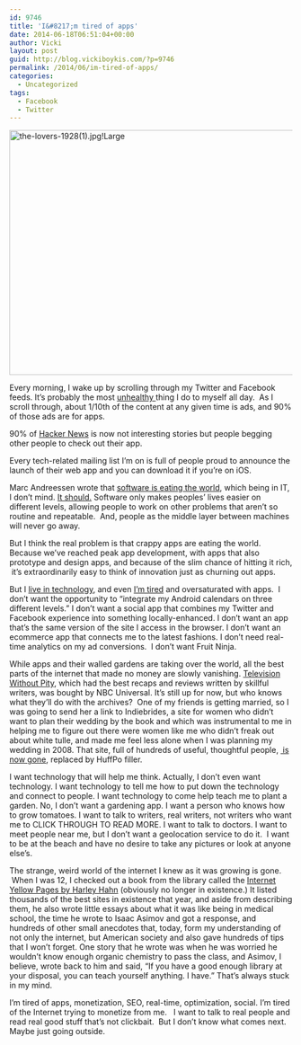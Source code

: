 ```yaml
---
id: 9746
title: 'I&#8217;m tired of apps'
date: 2014-06-18T06:51:04+00:00
author: Vicki
layout: post
guid: http://blog.vickiboykis.com/?p=9746
permalink: /2014/06/im-tired-of-apps/
categories:
  - Uncategorized
tags:
  - Facebook
  - Twitter
---
```

[<img class="aligncenter size-medium wp-image-9747" src="http://blog.vickiboykis.com/wp-content/uploads/2014/06/the-lovers-19281.jpgLarge-580x436.jpg" alt="the-lovers-1928(1).jpg!Large" width="580" height="436" />](http://blog.vickiboykis.com/wp-content/uploads/2014/06/the-lovers-19281.jpgLarge.jpg)

Every morning, I wake up by scrolling through my Twitter and Facebook feeds. It&#8217;s probably the most <a href="http://blog.vickiboykis.com/2013/03/the-banality-of-evil-on-facebook/" target="_blank">unhealthy </a>thing I do to myself all day.  As I scroll through, about 1/10th of the content at any given time is ads, and 90% of those ads are for apps.

90% of <a href="https://news.ycombinator.com/news" target="_blank">Hacker News</a> is now not interesting stories but people begging other people to check out their app.

Every tech-related mailing list I&#8217;m on is full of people proud to announce the launch of their web app and you can download it if you&#8217;re on iOS.

Marc Andreessen wrote that <a href="http://www.wired.com/2012/04/ff_andreessen/5/" target="_blank">software is eating the world</a>, which being in IT, I don&#8217;t mind. <a href="http://www.econtalk.org/archives/2013/09/tyler_cowen_on.html" target="_blank">It should.</a> Software only makes peoples&#8217; lives easier on different levels, allowing people to work on other problems that aren&#8217;t so routine and repeatable.  And, people as the middle layer between machines will never go away.

But I think the real problem is that crappy apps are eating the world. Because we&#8217;ve reached peak app development, with apps that also prototype and design apps, and because of the slim chance of hitting it rich,  it&#8217;s extraordinarily easy to think of innovation just as churning out apps.

But I <a href="http://blog.vickiboykis.com/2012/06/so-i-found-this-smartphone-with-instagram-on-it/" target="_blank">live in technology</a>, and even <a href="http://blog.vickiboykis.com/2012/01/the-internet-is-making-us-stupid-or-im-better-than-you-because-i-broke-my-phone/" target="_blank">I&#8217;m tired</a> and oversaturated with apps.  I don&#8217;t want the opportunity to &#8220;integrate my Android calendars on three different levels.&#8221; I don&#8217;t want a social app that combines my Twitter and Facebook experience into something locally-enhanced. I don&#8217;t want an app that&#8217;s the same version of the site I access in the browser. I don&#8217;t want an ecommerce app that connects me to the latest fashions. I don&#8217;t need real-time analytics on my ad conversions.  I don&#8217;t want Fruit Ninja.

While apps and their walled gardens are taking over the world, all the best parts of the internet that made no money are slowly vanishing. <a href="http://www.theguardian.com/media/media-blog/2014/apr/03/television-without-pity-demise-snark" target="_blank">Television Without Pity</a>, which had the best recaps and reviews written by skillful writers, was bought by NBC Universal. It&#8217;s still up for now, but who knows what they&#8217;ll do with the archives?  One of my friends is getting married, so I was going to send her a link to Indiebrides, a site for women who didn&#8217;t want to plan their wedding by the book and which was instrumental to me in helping me to figure out there were women like me who didn&#8217;t freak out about white tulle, and made me feel less alone when I was planning my wedding in 2008. That site, full of hundreds of useful, thoughtful people, <a href="http://boards.weddingbee.com/topic/the-loss-of-indiebride/" target="_blank"> is now gone</a>, replaced by HuffPo filler.

I want technology that will help me think. Actually, I don&#8217;t even want technology. I want technology to tell me how to put down the technology and connect to people. I want technology to come help teach me to plant a garden. No, I don&#8217;t want a gardening app. I want a person who knows how to grow tomatoes. I want to talk to writers, real writers, not writers who want me to CLICK THROUGH TO READ MORE. I want to talk to doctors. I want to meet people near me, but I don&#8217;t want a geolocation service to do it.  I want to be at the beach and have no desire to take any pictures or look at anyone else&#8217;s.

The strange, weird world of the internet I knew as it was growing is gone.  When I was 12, I checked out a book from the library called the <a href="http://www.harley.com/index.shtml" target="_blank">Internet Yellow Pages by Harley Hahn</a> (obviously no longer in existence.) It listed thousands of the best sites in existence that year, and aside from describing them, he also wrote little essays about what it was like being in medical school, the time he wrote to Isaac Asimov and got a response, and hundreds of other small anecdotes that, today, form my understanding of not only the internet, but American society and also gave hundreds of tips that I won&#8217;t forget. One story that he wrote was when he was worried he wouldn&#8217;t know enough organic chemistry to pass the class, and Asimov, I believe, wrote back to him and said, &#8220;If you have a good enough library at your disposal, you can teach yourself anything. I have.&#8221; That&#8217;s always stuck in my mind.

I&#8217;m tired of apps, monetization, SEO, real-time, optimization, social. I&#8217;m tired of the Internet trying to monetize from me.   I want to talk to real people and read real good stuff that&#8217;s not clickbait.  But I don&#8217;t know what comes next. Maybe just going outside.